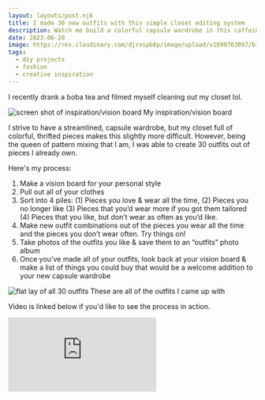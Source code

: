 ```yaml
---
layout: layouts/post.njk
title: I made 30 new outfits with this simple closet editing system
description: Watch me build a colorful capsule wardrobe in this caffeine-fueled video
date: 2023-06-20
image: https://res.cloudinary.com/djrxspb6p/image/upload/v1690763097/blog/closet_clean_out/closet_cleanout_thumbnail-min_m3spqv.jpg
tags:
  - diy projects
  - fashion
  - creative inspiration
---
```


I recently drank a boba tea and filmed myself cleaning out my closet lol.

![screen shot of inspiration/vision board](https://res.cloudinary.com/djrxspb6p/image/upload/v1690763097/blog/closet_clean_out/Closet_clean_out_2023-min_n8qvr2.jpg)
My inspiration/vision board

I strive to have a streamlined, capsule wardrobe, but my closet full of colorful, thrifted pieces makes this slightly more difficult. However, being the queen of pattern mixing that I am, I was able to create 30 outfits out of pieces I already own.

Here's my process:

1. Make a vision board for your personal style
2. Pull out all of your clothes
3. Sort into 4 piles: (1) Pieces you love & wear all the time, (2) Pieces you no longer like (3) Pieces that you’d wear more if you got them tailored (4) Pieces that you like, but don’t wear as often as you’d like.
4. Make new outfit combinations out of the pieces you wear all the time and the pieces you don’t wear often. Try things on!
5. Take photos of the outfits you like & save them to an “outfits” photo album
6. Once you’ve made all of your outfits, look back at your vision board & make a list of things you could buy that would be a welcome addition to your new capsule wardrobe

![flat lay of all 30 outfits](https://res.cloudinary.com/djrxspb6p/image/upload/v1685730501/blog/closet_clean_out/Closet_Clean_Out_a2gd5g.jpg)
These are all of the outfits I came up with

Video is linked below if you'd like to see the process in action.

<div class="video-container">
<iframe src="https://www.youtube.com/embed/f16tkqv5ngQ" title="YouTube video player" frameborder="0" allow="accelerometer; autoplay; clipboard-write; encrypted-media; gyroscope; picture-in-picture; web-share" allowfullscreen></iframe>
</div>
